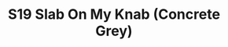 ---
title: S19 Slab On My Knab (Concrete Grey)
permalink: "/teams/concrete-grey"
teamslug: concrete-grey
members:
- Caleb Anderson
- John Boyd (QB)
- Ken Green
- Okan Koc
- Alonzo Mable (Captain)
- Marek Malysa
- Del McSpadden
- Alex Payne
- Ethan Rudolph
- Bryan Sanders
- Alexander Schaps
- Daniel Vladimer
- Antonio Hardy
teamid: 7029
name: S19 Slab On My Knab
color: Concrete Grey
division: ''
---